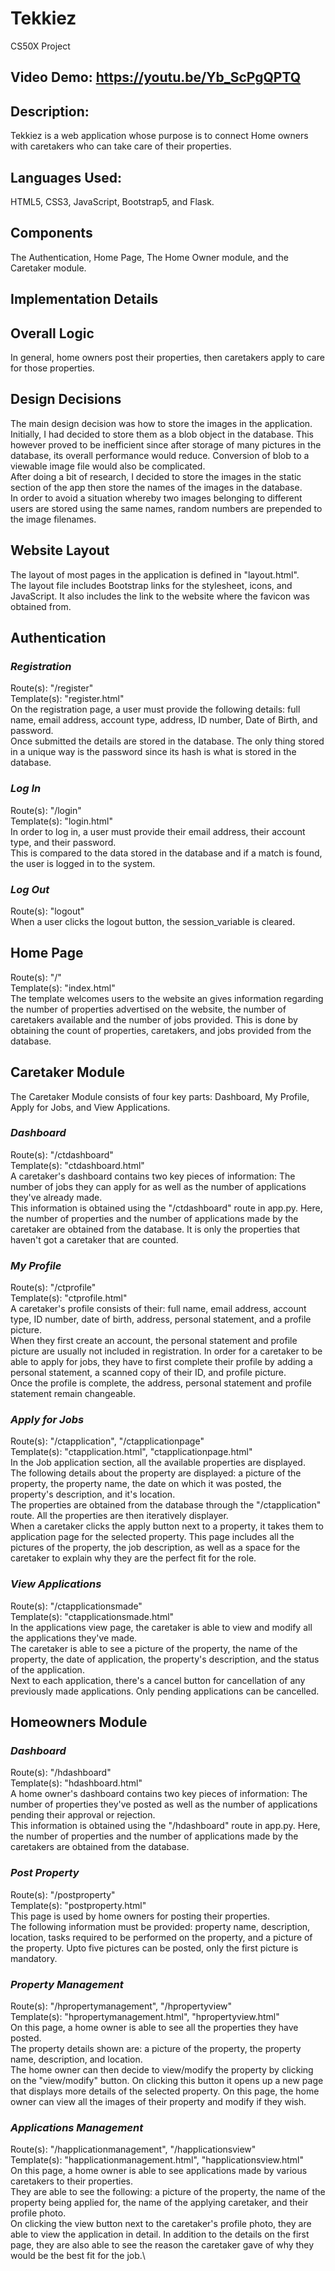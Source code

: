 # Tekkiez
CS50X Project
## Video Demo: https://youtu.be/Yb_ScPgQPTQ
## Description:
Tekkiez is a web application whose purpose is to connect Home owners with caretakers who can take care of their properties.
## Languages Used:
HTML5, CSS3, JavaScript, Bootstrap5, and Flask.
## Components
The Authentication, Home Page, The Home Owner module, and the Caretaker module.
## Implementation Details
## Overall Logic
In general, home owners post their properties, then caretakers apply to care for those properties.
## Design Decisions
The main design decision was how to store the images in the application.\
Initially, I had decided to store them as a blob object in the database. This however proved to be inefficient since after storage of many pictures in the database, its overall performance would reduce. Conversion of blob to a viewable image file would also be complicated.\
After doing a bit of research, I decided to store the images in the static section of the app then store the names of the images in the database.\
In order to avoid a situation whereby two images belonging to different users are stored using the same names, random numbers are prepended to the image filenames.
## Website Layout
The layout of most pages in the application is defined in "layout.html".\
The layout file includes Bootstrap links for the stylesheet, icons, and JavaScript. It also includes the link to the website where the favicon was obtained from.
## Authentication
### _Registration_
Route(s): "/register"\
Template(s): "register.html"\
On the registration page, a user must provide the following details: full name, email address, account type, address, ID number, Date of Birth, and password.\
Once submitted the details are stored in the database. The only thing stored in a unique way is the password since its hash is what is stored in the database.
### _Log In_
Route(s): "/login"\
Template(s): "login.html"\
In order to log in, a user must provide their email address, their account type, and their password.\
This is compared to the data stored in the database and if a match is found, the user is logged in to the system.
### _Log Out_
Route(s): "logout"\
When a user clicks the logout button, the session_variable is cleared.
## Home Page
Route(s): "/"\
Template(s): "index.html"\
The template welcomes users to the website an gives information regarding the number of properties advertised on the website, the number of caretakers available and the number of jobs provided. This is done by obtaining the count of properties, caretakers, and jobs provided from the database.
## Caretaker Module
The Caretaker Module consists of four key parts: Dashboard, My Profile, Apply for Jobs, and View Applications.
### _Dashboard_
Route(s): "/ctdashboard"\
Template(s): "ctdashboard.html"\
A caretaker's dashboard contains two key pieces of information: The number of jobs they can apply for as well as the number of applications they've already made.\
This information is obtained using the "/ctdashboard" route in app.py. Here, the number of properties and the number of applications made by the caretaker are obtained from the database. It is only the properties that haven't got a caretaker that are counted.
### _My Profile_
Route(s): "/ctprofile"\
Template(s): "ctprofile.html"\
A caretaker's profile consists of their: full name, email address, account type, ID number, date of birth, address, personal statement, and a profile picture.\
When they first create an account, the personal statement and profile picture are usually not included in registration. In order for a caretaker to be able to apply for jobs, they have to first complete their profile by adding a personal statement, a scanned copy of their ID, and profile picture.\
Once the profile is complete, the address, personal statement and profile statement remain changeable.
### _Apply for Jobs_
Route(s): "/ctapplication", "/ctapplicationpage"\
Template(s): "ctapplication.html", "ctapplicationpage.html"\
In the Job application section, all the available properties are displayed.\
The following details about the property are displayed: a picture of the property, the property name, the date on which it was posted, the property's description, and it's location.\
The properties are obtained from the database through the "/ctapplication" route. All the properties are then iteratively displayer.\
When a caretaker clicks the apply button next to a property, it takes them to application page for the selected property. This page includes all the pictures of the property, the job description, as well as a space for the caretaker to explain why they are the perfect fit for the role.
### _View Applications_
Route(s): "/ctapplicationsmade"\
Template(s): "ctapplicationsmade.html"\
In the applications view page, the caretaker is able to view and modify all the applications they've made.\
The caretaker is able to see a picture of the property, the name of the property, the date of application, the property's description, and the status of the application.\
Next to each application, there's a cancel button for cancellation of any previously made applications. Only pending applications can be cancelled.
## Homeowners Module
### _Dashboard_
Route(s): "/hdashboard"\
Template(s): "hdashboard.html"\
A home owner's dashboard contains two key pieces of information: The number of properties they've posted as well as the number of applications pending their approval or rejection.\
This information is obtained using the "/hdashboard" route in app.py. Here, the number of properties and the number of applications made by the caretakers are obtained from the database.
### _Post Property_
Route(s): "/postproperty"\
Template(s): "postproperty.html"\
This page is used by home owners for posting their properties.\
The following information must be provided: property name, description, location, tasks required to be performed on the property, and a picture of the property. Upto five pictures can be posted, only the first picture is mandatory.
### _Property Management_
Route(s): "/hpropertymanagement", "/hpropertyview"\
Template(s): "hpropertymanagement.html", "hpropertyview.html"\
On this page, a home owner is able to see all the properties they have posted.\
The property details shown are: a picture of the property, the property name, description, and location.\
The home owner can then decide to view/modify the property by clicking on the "view/modify" button. On clicking this button it opens up a new page that displays more details of the selected property. On this page, the home owner can view all the images of their property and modify if they wish.
### _Applications Management_
Route(s): "/happlicationmanagement", "/happlicationsview"\
Template(s): "happlicationmanagement.html", "happlicationsview.html"\
On this page, a home owner is able to see applications made by various caretakers to their properties.\
They are able to see the following: a picture of the property, the name of the property being applied for, the name of the applying caretaker, and their profile photo.\
On clicking the view button next to the caretaker's profile photo, they are able to view the application in detail. In addition to the details on the first page, they are also able to see the reason the caretaker gave of why they would be the best fit for the job.\